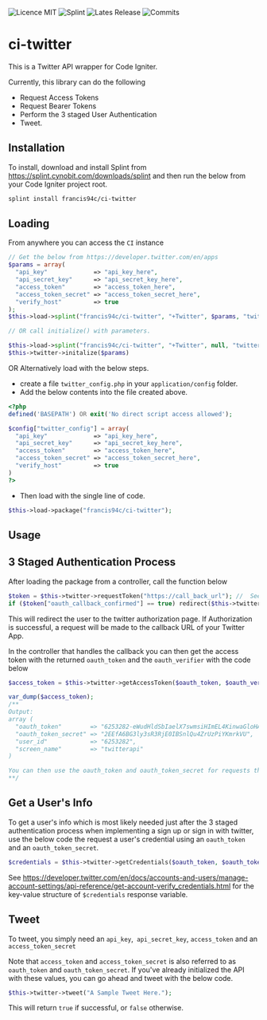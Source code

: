 ![Licence MIT](https://img.shields.io/github/license/francis94c/ci-twitter.svg) ![Splint](https://img.shields.io/badge/splint--ci-francis94c%2Fci--twitter-orange.svg) ![Lates Release](https://img.shields.io/github/release/francis94c/ci-twitter.svg) ![Commits](https://img.shields.io/github/last-commit/francis94c/ci-twitter.svg)
# ci-twitter
This is a Twitter API wrapper for Code Igniter.

Currently, this library can do the following

* Request Access Tokens
* Request Bearer Tokens
* Perform the 3 staged User Authentication
* Tweet.

## Installation ##
To install, download and install Splint from <https://splint.cynobit.com/downloads/splint> and then run the below from your Code Igniter project root.

```bash
splint install francis94c/ci-twitter
```
## Loading ##
From anywhere you can access the ```CI``` instance

```php
// Get the below from https://developer.twitter.com/en/apps
$params = array(
  "api_key"             => "api_key_here",
  "api_secret_key"      => "api_secret_key_here",
  "access_token"        => "access_token_here",
  "access_token_secret" => "access_token_secret_here",
  "verify_host"         => true
);
$this->load->splint("francis94c/ci-twitter", "+Twitter", $params, "twitter");

// OR call initialize() with parameters.

$this->load->splint("francis94c/ci-twitter", "+Twitter", null, "twitter");
$this->twitter->initalize($params)
```

 OR Alternatively load with the below steps.

 * create a file ```twitter_config.php``` in your ```application/config``` folder.
 * Add the below contents into the file created above.

 ```php
 <?php
 defined('BASEPATH') OR exit('No direct script access allowed');

 $config["twitter_config"] = array(
   "api_key"             => "api_key_here",
   "api_secret_key"      => "api_secret_key_here",
   "access_token"        => "access_token_here",
   "access_token_secret" => "access_token_secret_here",
   "verify_host"         => true
 )
 ?>
 ```
* Then load with the single line of code.

```php
$this->load->package("francis94c/ci-twitter");
```
## Usage ##

## 3 Staged Authentication Process

After loading the package from a controller, call the function below

```php
$token = $this->twitter->requestToken("https://call_back_url"); //  See https://developer.twitter.com/en/docs/basics/apps/guides/callback-urls.html for call back urls
if ($token["oauth_callback_confirmed"] == true) redirect($this->twitter->getAuthorizeUrl($token["oauth_token"]));
```

This will redirect the user to the twitter authorization page. If Authorization is successful, a request will be made to the callback URL of your Twitter  App. 

In the controller that handles the callback you can then get the access token with the returned ```oauth_token``` and the ```oauth_verifier``` with the code below

```php
$access_token = $this->twitter->getAccessToken($oauth_token, $oauth_verifier);

var_dump($access_token);
/**
Output:
array (
  "oauth_token"        => "6253282-eWudHldSbIaelX7swmsiHImEL4KinwaGloHANdrY",
  "oauth_token_secret" => "2EEfA6BG3ly3sR3RjE0IBSnlQu4ZrUzPiYKmrkVU",
  "user_id"            => "6253282",
  "screen_name"        => "twitterapi"
)

You can then use the oauth_token and oauth_token_secret for requests that need user authentication.
**/
```

## Get a User's Info ##

To get a user's info which is most likely needed just after the 3 staged authentication process when implementing a sign up or sign in with twitter, use the below code the request a user's credential using an ```oauth_token ``` and an ```oauth_token_secret```.

```php
$credentials = $this->twitter->getCredentials($oauth_token, $oauth_token_secret);
```

See https://developer.twitter.com/en/docs/accounts-and-users/manage-account-settings/api-reference/get-account-verify_credentials.html for the key-value structure of ```$credentials``` response variable.

## Tweet ##

To tweet, you simply need an ```api_key```,``` api_secret_key```, ```access_token``` and an ```access_token_secret```

Note that ```access_token``` and ```access_token_secret``` is also referred to as ```oauth_token``` and ```oauth_token_secret```. If you've already initialized the API with these values, you can go ahead and tweet with the below code.

```php
$this->twitter->tweet("A Sample Tweet Here.");
```

This will return ```true``` if successful, or ```false``` otherwise.